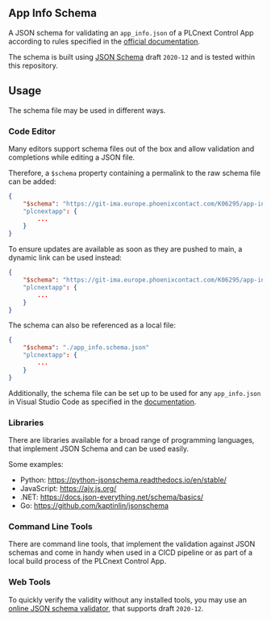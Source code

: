 ## App Info Schema

A JSON schema for validating an `app_info.json` of a PLCnext Control App according to rules specified in the [official documentation](https://store.plcnext.help/st/PLCnext_App_Integration_Guide/Apps_parts/App_parts.htm).

The schema is built using [JSON Schema](https://json-schema.org/) draft `2020-12` and is tested within this repository.

## Usage

The schema file may be used in different ways.

### Code Editor

Many editors support schema files out of the box and allow validation and completions while editing a JSON file.

Therefore, a `$schema` property containing a permalink to the raw schema file can be added:

```json
{
    "$schema": "https://git-ima.europe.phoenixcontact.com/K06295/app-info-schema/-/raw/5cd401052c48f2dd1855c74ba80b7dd68dedbd8b/app-info-schema.json"
    "plcnextapp": {
        ...
    }
}
```
To ensure updates are available as soon as they are pushed to main, a dynamic link can be used instead:

```json
{
    "$schema": "https://git-ima.europe.phoenixcontact.com/K06295/app-info-schema/-/raw/main/app-info-schema.json"
    "plcnextapp": {
        ...
    }
}
```

The schema can also be referenced as a local file:

```json
{
    "$schema": "./app_info.schema.json"
    "plcnextapp": {
        ...
    }
}
```

Additionally, the schema file can be set up to be used for any `app_info.json` in Visual Studio Code as specified in the [documentation](https://code.visualstudio.com/docs/languages/json#_json-schemas-and-settings).

### Libraries

There are libraries available for a broad range of programming languages, that implement JSON Schema and can be used easily.

Some examples:
- Python: https://python-jsonschema.readthedocs.io/en/stable/
- JavaScript: https://ajv.js.org/
- .NET: https://docs.json-everything.net/schema/basics/
- Go: https://github.com/kaptinlin/jsonschema

### Command Line Tools

There are command line tools, that implement the validation against JSON schemas and come in handy when used in a CICD pipeline or as part of a local build process of the PLCnext Control App.

### Web Tools

To quickly verify the validity without any installed tools, you may use an [online JSON schema validator](https://www.jsonschemavalidator.net/), that supports draft `2020-12`.




